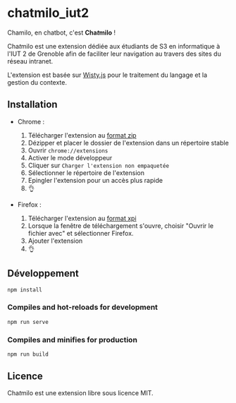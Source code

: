 # chatmilo_iut2

Chamilo, en chatbot, c'est **Cha*t*milo** !

Cha*t*milo est une extension dédiée aux étudiants de S3 en informatique à l'IUT 2 de Grenoble afin de faciliter leur navigation au travers des sites du réseau intranet.

L'extension est basée sur [Wisty.js](https://github.com/the-new-sky/Wisty.js) pour le traitement du langage et la gestion du contexte.

## Installation

- Chrome :
    1. Télécharger l'extension au [format zip](https://github.com/the-new-sky/chatmilo_iut2/blob/master/artifacts/chatmilo_iut2-v0.1.0-production.zip?raw=true)
    2. Dézipper et placer le dossier de l'extension dans un répertoire stable
    3. Ouvrir `chrome://extensions`
    4. Activer le mode développeur
    5. Cliquer sur `Charger l'extension non empaquetée`
    6. Sélectionner le répertoire de l'extension
    7. Epingler l'extension pour un accès plus rapide
    8. 👌

- Firefox :
    1. Télécharger l'extension au [format xpi](https://github.com/the-new-sky/chatmilo_iut2/blob/master/artifacts/chatmiloiut2-0.1.0-fx.xpi?raw=true)
    2. Lorsque la fenêtre de téléchargement s'ouvre, choisir "Ouvrir le fichier avec" et sélectionner Firefox.
    3. Ajouter l'extension
    4. 👌

## Développement

```
npm install
```

### Compiles and hot-reloads for development
```
npm run serve
```

### Compiles and minifies for production
```
npm run build
```

## Licence

Cha*t*milo est une extension libre sous licence MIT.